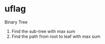# uflag

Binary Tree
1. Find the sub-tree with max sum
2. Find the path from root to leaf with max sum
